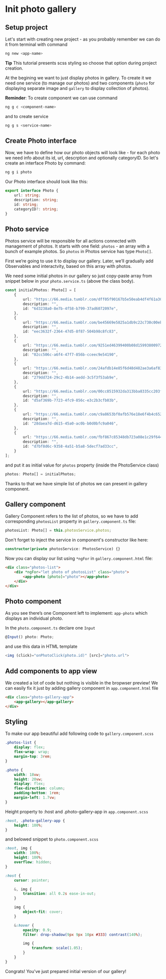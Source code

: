 # Init photo gallery

## Setup project 

Let's start with creating new project - as you probably remember we can do it from terminal with command
```bash
ng new <app-name>
```

**Tip** This tutorial presents scss styling so choose that option during project creation.


At the begining we want to just display photos in gallery. To create it we need one service (to manage our photos) and two components (`photo` for displaying separate image and `gallery` to display collection of photos). 

**Reminder**: To create component we can use command
```bash
ng g c <component-name>
```

and to create service
```bash
ng g s <service-name>
```


## Create Photo interface

Now, we have to define how our photo objects will look like - for each photo we need info about its id, url, descrption and optionally categoryID. So let's create an interface Photo by command:

```bash
ng g i photo
```

Our Photo interface should look like this:

```typescript
export interface Photo {
    url: string;
    description: string;
    id: string;
    categoryID?: string;
}
```

## Photo service

Photos service will be responsible for all actions connected with management of photos. It starts with one field: `photos` - an array with a bunch of example photos. So `photos` in Photos service has type `Photo[]`.

 First we’re going to use it to display our gallery. Later, we’ll gradually add Observables and interactvity, based on this array with photos.

We need some initial photos in our gallery so just copy-paste array from snippet below in your `photo.service.ts` (above the class body).

```typescript
const initialPhotos: Photo[] = [
    {
        url: "https://66.media.tumblr.com/dff05f90167b5e50eab4df4f61a309aa/tumblr_o1ro152Q1m1rbkxlgo1_500.jpg",
        description: "",
        id: "6d3238a0-8e7b-4f58-b799-37ad6072097e",
    },
    {
        url: "https://66.media.tumblr.com/be45669e5825a1db9c22c730c00eb5db/tumblr_o6ckp64vBe1vnm7bio1_500.jpg",
        description: "",
        id: "eec3632f-2364-47d5-8f87-504b98c8fc83",
    },
    {
        url: "https://66.media.tumblr.com/9251ed46399400b08d15993800972c08/tumblr_pw9iqdF4Qr1tfqi0so1_500.jpg",
        description: "",
        id: "02cc506c-a6f4-47f7-856b-cceec9e54190",
    },
    {
        url: "https://66.media.tumblr.com/24afdb14e85f6d48d482ae3a6af83c57/tumblr_pxx0abif9Q1qdsqp6o1_500.jpg",
        description: "",
        id: "279dd724-29c2-4b14-aedd-3c5f3f53ab9e",
    },
    {
        url: "https://66.media.tumblr.com/00cc8515932da313bba8335cc203f8ce/tumblr_pxyqayFKUm1qdsqp6o1_500.jpg",
        description: "",
        id: "d5af369b-7723-4fc9-856c-e3c2b3cfb03b",
    },
    {
        url: "https://66.media.tumblr.com/c9a8653bf0afb576e18e6f4b4c65288b/tumblr_py46p7VQNi1qdqlnso1_500.jpg",
        description: "",
        id: "28daea7d-d615-45a0-ac0b-b0d0bfc9a046",
    },
    {
        url: "https://66.media.tumblr.com/fbf867c85348db723a08e1c29f6449fb/tumblr_pqkkz4dePA1wfvbkto1_500.jpg",
        description: "",
        id: "d7bf8d6c-9358-4a51-b5a8-5decf7ad33cc",
    }
];
```
and put it as initial value for `photos` property (inside the PhotoService class)

```typescript
photos: Photo[] = initialPhotos;
```

Thanks to that we have simple list of photos we can present in gallery component.


## Gallery component

Gallery Component refers to the list of photos, so we have to add corresponding `photosList` property in `gallery.component.ts` file:

```typescript
photosList: Photo[] = this.photosService.photos;
```


Don't forget to inject the service in component's constructor like here:
```typescript
constructor(private photosService: PhotosService) {}
```

Now you can display our list using `*ngFor` in `gallery.component.html` file:

```html
<div class="photos-list">
    <div *ngFor="let photo of photosList" class="photo">
        <app-photo [photo]="photo"></app-photo>
    </div>
</div>
```


## Photo component

As you see there’s one Component left to implement: `app-photo` which displays an individual photo.

In the `photo.component.ts` declare one `Input`

```typescript
@Input() photo: Photo;
```

and use this data in HTML template

```typescript
<img (click)="onPhotoClick(photo.id)" [src]="photo.url">
```

## Add components to app view

We created a lot of code but nothing is visible in the bropwser preview! We can easily fix it just by adding gallery component in `app.component.html` file
```html
<div class="photo-gallery-app">
    <app-gallery></app-gallery>
</div>
```

## Styling

To make our app beautiful add following code to `gallery.component.scss`
```scss
.photos-list {
    display: flex;
    flex-wrap: wrap;
    margin-top: 3rem;
}

.photo {
    width: 18vw;
    height: 20vw;
    display: flex;
    flex-direction: column;
    padding-bottom: 1rem;
    margin-left: 1.7vw;
}

```

Height property to :host and .photo-gallery-app in  `app.component.scss`
```scss
:host, .photo-gallery-app {
    height: 100%;
}
```

and belowed snippet to `photo.component.scss`
```scss
:host, img {
    width: 100%;
    height: 100%;
    overflow: hidden;
}

:host {
    cursor: pointer;

    &, img {
        transition: all 0.2s ease-in-out;
    }

    img {
        object-fit: cover;
    }

    &:hover {
        opacity: 0.9;
        filter: drop-shadow(9px 9px 10px #333) contrast(140%);

        img {
            transform: scale(1.05);
        }
    }
}
```

Congrats! You've just prepared initial version of our gallery!